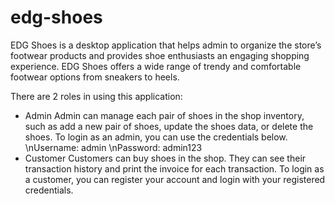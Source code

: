 # edg-shoes
EDG Shoes is a desktop application that helps admin to organize the store’s footwear products and provides shoe enthusiasts an engaging shopping experience. EDG Shoes offers a wide range of trendy and comfortable footwear options from sneakers to heels.

There are 2 roles in using this application:
- Admin
  Admin can manage each pair of shoes in the shop inventory, such as add a new pair of shoes, update the shoes data, or delete the shoes.
  To login as an admin, you can use the credentials below.
  \nUsername: admin
  \nPassword: admin123
- Customer
  Customers can buy shoes in the shop. They can see their transaction history and print the invoice for each transaction.
  To login as a customer, you can register your account and login with your registered credentials.
